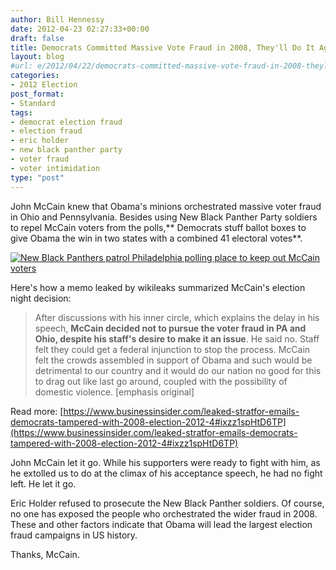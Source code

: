 ```yaml
---
author: Bill Hennessy
date: 2012-04-23 02:27:33+00:00
draft: false
title: Democrats Committed Massive Vote Fraud in 2008, They'll Do It Again in 2012
layout: blog
#url: e/2012/04/22/democrats-committed-massive-vote-fraud-in-2008-theyll-do-it-again-in-2012-and-few-people-care/
categories:
- 2012 Election
post_format:
- Standard
tags:
- democrat election fraud
- election fraud
- eric holder
- new black panther party
- voter fraud
- voter intimidation
type: "post"
---
```


John McCain knew that Obama's minions orchestrated massive voter fraud in Ohio and Pennsylvania. Besides using New Black Panther Party soldiers to repel McCain voters from the polls,** Democrats stuff ballot boxes to give Obama the win in two states with a combined 41 electoral votes**.

[![New Black Panthers patrol Philadelphia polling place to keep out McCain voters](https://ludicrite.files.wordpress.com/2012/04/new-black-panthers1.jpg)
](https://ludicrite.files.wordpress.com/2012/04/new-black-panthers1.jpg)

Here's how a memo leaked by wikileaks summarized McCain's election night decision:


> After discussions with his inner circle, which explains the delay in his speech, **McCain decided not to pursue the voter fraud in PA and Ohio, despite his staff's desire to make it an issue**. He said no. Staff felt they could get a federal injunction to stop the process. McCain felt the crowds assembled in support of Obama and such would be detrimental to our country and it would do our nation no good for this to drag out like last go around, coupled with the possibility of domestic violence. [emphasis original]

Read more: [https://www.businessinsider.com/leaked-stratfor-emails-democrats-tampered-with-2008-election-2012-4#ixzz1spHtD6TP](https://www.businessinsider.com/leaked-stratfor-emails-democrats-tampered-with-2008-election-2012-4#ixzz1spHtD6TP)


John McCain let it go.  While his supporters were ready to fight with him, as he extolled us to do at the climax of his acceptance speech,  he had no fight left.  He let it go.

Eric Holder refused to prosecute the New Black Panther soldiers. Of course, no one has exposed the people who orchestrated the wider fraud in 2008. These and other factors indicate that Obama will lead the largest election fraud campaigns in US history.

Thanks, McCain.




